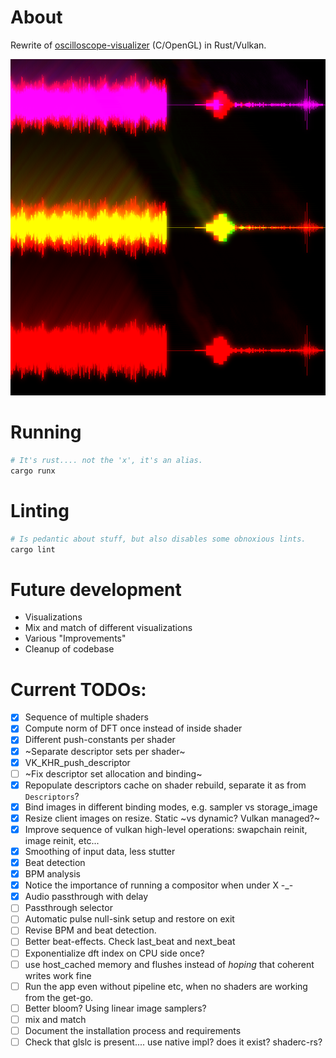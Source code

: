 # About

Rewrite of [oscilloscope-visualizer](https://github.com/alexd2580/oscilloscope-visualizer) (C/OpenGL) in Rust/Vulkan.

![current snapshot](./snapshot.png)

# Running

```bash
# It's rust.... not the 'x', it's an alias.
cargo runx
```

# Linting

```bash
# Is pedantic about stuff, but also disables some obnoxious lints.
cargo lint
```

# Future development

* Visualizations
* Mix and match of different visualizations
* Various "Improvements"
* Cleanup of codebase

# Current TODOs:

- [x] Sequence of multiple shaders
- [x] Compute norm of DFT once instead of inside shader
- [x] Different push-constants per shader
- [x] ~Separate descriptor sets per shader~
- [x] VK_KHR_push_descriptor
- [ ] ~Fix descriptor set allocation and binding~
- [x] Repopulate descriptors cache on shader rebuild, separate it as from `Descriptors`?
- [x] Bind images in different binding modes, e.g. sampler vs storage_image
- [x] Resize client images on resize. Static ~vs dynamic? Vulkan managed?~
- [x] Improve sequence of vulkan high-level operations: swapchain reinit, image reinit, etc...
- [x] Smoothing of input data, less stutter
- [x] Beat detection
- [x] BPM analysis
- [x] Notice the importance of running a compositor when under X -_-
- [x] Audio passthrough with delay
- [ ] Passthrough selector
- [ ] Automatic pulse null-sink setup and restore on exit
- [ ] Revise BPM and beat detection.
- [ ] Better beat-effects. Check last_beat and next_beat
- [ ] Exponentialize dft index on CPU side once?
- [ ] use host_cached memory and flushes instead of _hoping_ that coherent writes work fine
- [ ] Run the app even without pipeline etc, when no shaders are working from the get-go.
- [ ] Better bloom? Using linear image samplers?
- [ ] mix and match
- [ ] Document the installation process and requirements
- [ ] Check that glslc is present.... use native impl? does it exist? shaderc-rs?
